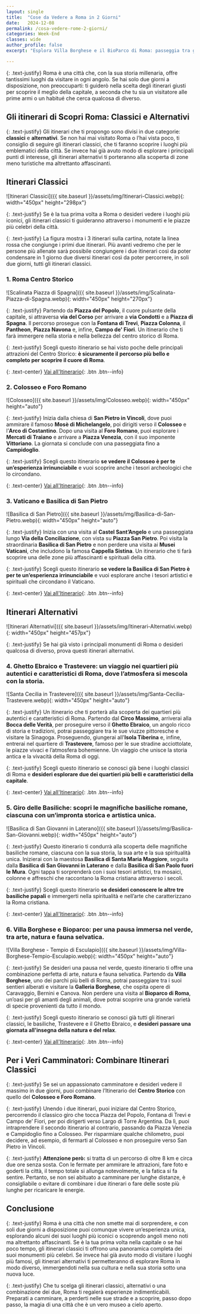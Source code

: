 ```yaml
---
layout: single
title:  "Cose da Vedere a Roma in 2 Giorni"
date:   2024-12-08
permalink: /cosa-vedere-rome-2-giorni/
categories: Week-End
classes: wide
author_profile: false
excerpt: "Esplora Villa Borghese e il BioParco di Roma: passeggia tra giardini storici, ammira capolavori di Caravaggio e Tiziano, e scopri la fauna mondiale in un'avventura unica nel cuore della città."

---
```


{: .text-justify}
Roma è una città che, con la sua storia millenaria, offre tantissimi luoghi da visitare in ogni angolo. Se hai solo due giorni a disposizione, non preoccuparti: ti guiderò nella scelta degli itinerari giusti per scoprire il meglio della capitale, a seconda che tu sia un visitatore alle prime armi o un habitué che cerca qualcosa di diverso.

## Gli itinerari di Scopri Roma: Classici e Alternativi

{: .text-justify}
Gli itinerari che ti propongo sono divisi in due categorie: **classici** e **alternativi**. Se non hai mai visitato Roma o l’hai vista poco, ti consiglio di seguire gli itinerari classici, che ti faranno scoprire i luoghi più emblematici della città. Se invece hai già avuto modo di esplorare i principali punti di interesse, gli itinerari alternativi ti porteranno alla scoperta di zone meno turistiche ma altrettanto affascinanti.

## Itinerari Classici

![Itinerari Classici]({{ site.baseurl }}/assets/img/Itinerari-Classici.webp){: width="450px" height="298px"}

{: .text-justify}
Se è la tua prima volta a Roma o desideri vedere i luoghi più iconici, gli itinerari classici ti guideranno attraverso i monumenti e le piazze più celebri della città.

{: .text-justify}
La figura mostra i 3 itinerari sulla cartina, notate la linea rossa che congiunge i primi due itinerari. Più avanti vedremo che
per le persone più allenate sarà possibile congiungere i due itinerari così da poter condensare in 1 giorno due diversi itinerari così da poter
percorrere, in soli due giorni, tutti gli itinerari classici.

### 1. Roma Centro Storico

![Scalinata Piazza di Spagna]({{ site.baseurl }}/assets/img/Scalinata-Piazza-di-Spagna.webp){: width="450px" height="270px"}

{: .text-justify}
Partendo da **Piazza del Popolo**, il cuore pulsante della capitale, si attraversa **via del Corso** per arrivare a **via Condotti** e a **Piazza di Spagna**. Il percorso prosegue con la **Fontana di Trevi**, **Piazza Colonna**, il **Pantheon**, **Piazza Navona** e, infine, **Campo de' Fiori**. Un itinerario che ti farà immergere nella storia e nella bellezza del centro storico di Roma.

{: .text-justify}
Scegli questo itinerario se hai visto poche delle principali attrazioni del Centro Storico: **è sicuramente il percorso più bello e completo per scoprire il cuore di Roma**.

{: .text-center}
[Vai all'Itinerario](https://www.scopriroma.it/roma-centro-storico/){: .btn .btn--info}

### 2. Colosseo e Foro Romano

![Colosseo]({{ site.baseurl }}/assets/img/Colosseo.webp){: width="450px" height="auto"}

{: .text-justify}
Inizia dalla chiesa di **San Pietro in Vincoli**, dove puoi ammirare il famoso **Mosè di Michelangelo**, poi dirigiti verso il **Colosseo** e l’**Arco di Costantino**. Dopo una visita al **Foro Romano**, puoi esplorare i **Mercati di Traiano** e arrivare a **Piazza Venezia**, con il suo imponente **Vittoriano**. La giornata si conclude con una passeggiata fino a **Campidoglio**.

{: .text-justify}
Scegli questo itinerario **se vedere il Colosseo è per te un’esperienza irrinunciabile** e vuoi scoprire anche i tesori archeologici che lo circondano.

{: .text-center}
[Vai all'Itinerario](https://www.scopriroma.it/roma-colosseo-foro-romano/){: .btn .btn--info}

### 3. Vaticano e Basilica di San Pietro

![Basilica di San Pietro]({{ site.baseurl }}/assets/img/Basilica-di-San-Pietro.webp){: width="450px" height="auto"}

{: .text-justify}
Inizia con una visita al **Castel Sant’Angelo** e una passeggiata lungo **Via della Conciliazione**, con vista su **Piazza San Pietro**. Poi visita la straordinaria **Basilica di San Pietro** e non perdere una visita ai **Musei Vaticani**, che includono la famosa **Cappella Sistina**. Un itinerario che ti farà scoprire una delle zone più affascinanti e spirituali della città.

{: .text-justify}
Scegli questo itinerario **se vedere la Basilica di San Pietro è per te un’esperienza irrinunciabile** e vuoi esplorare anche i tesori artistici e spirituali che circondano il Vaticano.

{: .text-center}
[Vai all'Itinerario](https://www.scopriroma.it/vaticano-basilica-san-pietro/){: .btn .btn--info}

## Itinerari Alternativi

![Itinerari Alternativi]({{ site.baseurl }}/assets/img/Itinerari-Alternativi.webp){: width="450px" height="457px"}

{: .text-justify}
Se hai già visto i principali monumenti di Roma o desideri qualcosa di diverso, prova questi itinerari alternativi.

### 4. Ghetto Ebraico e Trastevere: un viaggio nei quartieri più autentici e caratteristici di Roma, dove l’atmosfera si mescola con la storia.

![Santa Cecilia in Trastevere]({{ site.baseurl }}/assets/img/Santa-Cecilia-Trastevere.webp){: width="450px" height="auto"}

{: .text-justify}
Un itinerario che ti porterà alla scoperta dei quartieri più autentici e caratteristici di Roma. Partendo dal **Circo Massimo**, arriverai alla **Bocca delle Verità**, per proseguire verso il **Ghetto Ebraico**, un angolo ricco di storia e tradizioni, potrai passeggiare tra le sue viuzze pittoresche e visitare la Sinagoga. Proseguendo, giungerai all'**Isola Tiberina** e, infine, entrerai nel quartiere di **Trastevere**, famoso per le sue stradine acciottolate, le piazze vivaci e l’atmosfera bohemienne. Un viaggio che unisce la storia antica e la vivacità della Roma di oggi.

{: .text-justify}
Scegli questo itinerario se conosci già bene i luoghi classici di Roma e **desideri esplorare due dei quartieri più belli e caratteristici della capitale**.

{: .text-center}
[Vai all'Itinerario](https://www.scopriroma.it/trastevere-ghetto-ebraico/){: .btn .btn--info}

### 5. Giro delle Basiliche: scopri le magnifiche basiliche romane, ciascuna con un’impronta storica e artistica unica.

![Basilica di San Giovanni in Laterano]({{ site.baseurl }}/assets/img/Basilica-San-Giovanni.webp){: width="450px" height="auto"}

{: .text-justify}
Questo itinerario ti condurrà alla scoperta delle magnifiche basiliche romane, ciascuna con la sua storia, la sua arte e la sua spiritualità unica. Inizierai con la maestosa **Basilica di Santa Maria Maggiore**, seguita dalla **Basilica di San Giovanni in Laterano** e dalla **Basilica di San Paolo fuori le Mura**. Ogni tappa ti sorprenderà con i suoi tesori artistici, tra mosaici, colonne e affreschi che raccontano la Roma cristiana attraverso i secoli.

{: .text-justify}
Scegli questo itinerario **se desideri conoscere le altre tre basiliche papali** e immergerti nella spiritualità e nell’arte che caratterizzano la Roma cristiana.

{: .text-center}
[Vai all'Itinerario](https://www.scopriroma.it/giro-basiliche/){: .btn .btn--info}

### 6. Villa Borghese e Bioparco: per una pausa immersa nel verde, tra arte, natura e fauna selvatica.

![Villa Borghese - Tempio di Esculapio]({{ site.baseurl }}/assets/img/Villa-Borghese-Tempio-Esculapio.webp){: width="450px" height="auto"}

{: .text-justify}
Se desideri una pausa nel verde, questo itinerario ti offre una combinazione perfetta di arte, natura e fauna selvatica. Partendo da **Villa Borghese**, uno dei parchi più belli di Roma, potrai passeggiare tra i suoi sentieri alberati e visitare la **Galleria Borghese**, che ospita opere di Caravaggio, Bernini e Canova. Non perdere una visita al **Bioparco di Roma**, un’oasi per gli amanti degli animali, dove potrai scoprire una grande varietà di specie provenienti da tutto il mondo.

{: .text-justify}
Scegli questo itinerario se conosci già tutti gli itinerari classici, le basiliche, Trastevere e il Ghetto Ebraico, e **desideri passare una giornata all'insegna della natura e del relax**.

{: .text-center}
[Vai all'Itinerario](https://www.scopriroma.it/villa-borghese-bioparco/){: .btn .btn--info}

## Per i Veri Camminatori: Combinare Itinerari Classici

{: .text-justify}
Se sei un appassionato camminatore e desideri vedere il massimo in due giorni, puoi combinare l’Itinerario del **Centro Storico** con quello del **Colosseo e Foro Romano**.

{: .text-justify}
Unendo i due itinerari, puoi iniziare dal Centro Storico, percorrendo il classico giro che tocca Piazza del Popolo, Fontana di Trevi e Campo de’ Fiori, per poi dirigerti verso Largo di Torre Argentina. Da lì, puoi intraprendere il secondo itinerario al contrario, passando da Piazza Venezia e Campidoglio fino a Colosseo. Per risparmiare qualche chilometro, puoi decidere, ad esempio, di fermarti al Colosseo e non proseguire verso San Pietro in Vincoli.

{: .text-justify}
**Attenzione però:** si tratta di un percorso di oltre 8 km e circa due ore senza sosta. Con le fermate per ammirare le attrazioni, fare foto e goderti la città, il tempo totale si allunga notevolmente, e la fatica si fa sentire. Pertanto, se non sei abituato a camminare per lunghe distanze, è consigliabile o evitare di combinare i due itinerari o fare delle soste più lunghe per ricaricare le energie.

## Conclusione

{: .text-justify}
Roma è una città che non smette mai di sorprendere, e con soli due giorni a disposizione puoi comunque vivere un’esperienza unica, esplorando alcuni dei suoi luoghi più iconici o scoprendo angoli meno noti ma altrettanto affascinanti. Se è la tua prima volta nella capitale o se hai poco tempo, gli itinerari classici ti offrono una panoramica completa dei suoi monumenti più celebri. Se invece hai già avuto modo di visitare i luoghi più famosi, gli itinerari alternativi ti permetteranno di esplorare Roma in modo diverso, immergendoti nella sua cultura e nella sua storia sotto una nuova luce.

{: .text-justify}
Che tu scelga gli itinerari classici, alternativi o una combinazione dei due, Roma ti regalerà esperienze indimenticabili. Preparati a camminare, a perderti nelle sue strade e a scoprire, passo dopo passo, la magia di una città che è un vero museo a cielo aperto.
